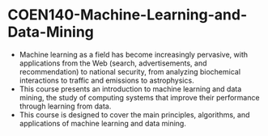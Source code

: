 # COEN140-Machine-Learning-and-Data-Mining
- Machine learning as a field has become increasingly pervasive, with applications from the Web (search, advertisements, and recommendation) to national security, from analyzing biochemical interactions to traffic and emissions to astrophysics.
- This course presents an introduction to machine learning and data mining, the study of computing systems that improve their performance through learning from data.
- This course is designed to cover the main principles, algorithms, and applications of machine learning and data mining. 
